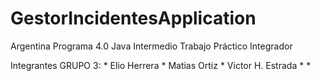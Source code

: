 # GestorIncidentesApplication

Argentina Programa 4.0
Java Intermedio
Trabajo Práctico Integrador

Integrantes GRUPO 3:
               * Elio Herrera
               * Matias Ortiz
               * Victor H. Estrada
               *
               *
      
